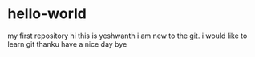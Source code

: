 # hello-world
my first repository 
hi this is yeshwanth i am new to the git. i would like to learn git 
thanku 
have a nice day 
bye
